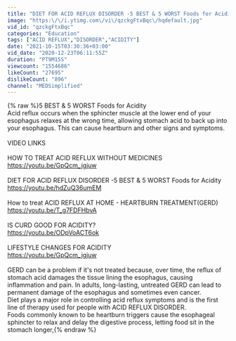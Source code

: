 ```yaml
---
title: "DIET FOR ACID REFLUX DISORDER -5 BEST & 5 WORST Foods for Acidity"
image: "https:\/\/i.ytimg.com\/vi\/qzckgFtxBqc\/hqdefault.jpg"
vid_id: "qzckgFtxBqc"
categories: "Education"
tags: ["ACID REFLUX","DISORDER","ACIDITY"]
date: "2021-10-15T03:30:36+03:00"
vid_date: "2020-12-23T06:11:55Z"
duration: "PT9M15S"
viewcount: "1554686"
likeCount: "27695"
dislikeCount: "896"
channel: "MEDSimplified"
---
```

{% raw %}5 BEST &amp; 5 WORST Foods for Acidity<br />Acid reflux occurs when the sphincter muscle at the lower end of your esophagus relaxes at the wrong time, allowing stomach acid to back up into your esophagus. This can cause heartburn and other signs and symptoms.<br /><br />VIDEO LINKS<br /><br />HOW TO TREAT ACID REFLUX WITHOUT MEDICINES<br /><a rel="nofollow" target="blank" href="https://youtu.be/GpQcm_jgjuw">https://youtu.be/GpQcm_jgjuw</a><br /><br />DIET FOR ACID REFLUX DISORDER -5 BEST &amp; 5 WORST Foods for Acidity<br /><a rel="nofollow" target="blank" href="https://youtu.be/hdZuQ36umEM">https://youtu.be/hdZuQ36umEM</a><br /><br />How to treat ACID REFLUX AT HOME - HEARTBURN TREATMENT(GERD)<br /><a rel="nofollow" target="blank" href="https://youtu.be/T_g7FDFHbvA">https://youtu.be/T_g7FDFHbvA</a><br /><br />IS CURD GOOD FOR ACIDITY?<br /><a rel="nofollow" target="blank" href="https://youtu.be/ODpVoACT6ok">https://youtu.be/ODpVoACT6ok</a><br /><br />LIFESTYLE CHANGES FOR ACIDITY <br /><a rel="nofollow" target="blank" href="https://youtu.be/GpQcm_jgjuw">https://youtu.be/GpQcm_jgjuw</a><br /><br />GERD can be a problem if it's not treated because, over time, the reflux of stomach acid damages the tissue lining the esophagus, causing inflammation and pain. In adults, long-lasting, untreated GERD can lead to permanent damage of the esophagus and sometimes even cancer.<br />Diet plays a major role in controlling acid reflux symptoms and is the first line of therapy used for people with ACID REFLUX DISORDER.<br />Foods commonly known to be heartburn triggers cause the esophageal sphincter to relax and delay the digestive process, letting food sit in the stomach longer,{% endraw %}
